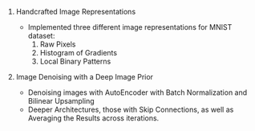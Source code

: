 1. Handcrafted Image Representations
   - Implemented three different image representations for MNIST dataset:
     1. Raw Pixels
     2. Histogram of Gradients
     3. Local Binary Patterns
   
3. Image Denoising with a Deep Image Prior
   - Denoising images with AutoEncoder with Batch Normalization and Bilinear Upsampling
   - Deeper Architectures, those with Skip Connections, as well as Averaging the Results across iterations.
